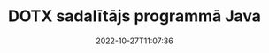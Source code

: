 ---
############################# Static ############################
layout: "auto-gen-merger"
date: 2022-10-27T11:07:36
draft: false
otherformats: epub html mht mhtml odp ods odt one otp ott pdf pps ppsx ppt pptx rtf

############################# Head ############################
head_title: "Sadaliet DOTX vairākos failos programmā Java"
head_description: "Sadaliet vienu DOTX failu vairākos failos, pamatojoties uz lappušu numuriem, lappušu intervāliem, pāra vai nepāra lapām, izmantojot dokumentu apvienošanas API."

############################# Header ############################
title: "DOTX sadalītājs programmā Java"
description: "Sadaliet DOTX ar dažām Java koda rindām."
bg_image: "https://cms.admin.containerize.com/templates/aspose/App_Themes/V3/images/bg/header1.png"
bg_overlay: false
button:
    enable: true
    icon: "fas fa-arrow-down"
    label: "Lejupielādēt bezmaksas izmēģinājuma versiju"
    link: "https://downloads.groupdocs.com/merger/java"

############################# SubMenu ############################
submenu:
    enable: true

    left:
        img_alt: "GroupDocs.Merger for Java"
        image: "https://cms.admin.containerize.com/templates/groupdocs/images/product-logos/90x90-noborder/groupdocs-merger-java.png"
        product: "GroupDocs.Merger"
        platform: "Java"

    middle:
        button:

            # button loop
            - link: "https://apireference.groupdocs.com/merger/java"
              text: "API atsauce"

            # button loop
            - link: "https://github.com/groupdocs-merger"
              text: "Kodu piemēri"

            # button loop
            - link: "https://products.groupdocs.app/merger/family"
              text: "Tiešraides demonstrācijas"

            # button loop
            - link: "https://purchase.groupdocs.com/pricing/merger/java"
              text: "Cenu noteikšana"

    right:
        link_download: "https://downloads.groupdocs.com/merger"
        link_learn: "https://docs.groupdocs.com/merger/java"
        link_buy: "https://purchase.groupdocs.com"

############################# About ############################
about:
    enable: true
    title: "Par GroupDocs.Merger for Java API"
    content: |
        Bibliotēka [GroupDocs.Merger for Java](/lv/merger/java/) piedāvā vienkāršu risinājumu, lai droši apvienotu un sadalītu dažādus dokumentu formātus, tostarp PDF, Microsoft Office (Word, Excel, PowerPoint, OneNote), OpenDocument, HTML, attēlus un daudzas citas Java lietojumprogrammās. Pievienojot tikai dažas koda rindiņas, veiciet vairākas dokumenta darbības, piemēram, pārvietojiet, noņemiet, pagrieziet, apmainiet, izvelciet vai mainiet lappušu orientāciju dokumentos. Dokumentu apvienošanas API atbalsta arī dokumentu lapu priekšskatīšanu kā attēlu, lai analizētu dokumenta struktūru, formatējumu un lapas saturu.
        
        GroupDocs.Merger API ir pareizā izvēle korporatīvajiem risinājumiem, kuriem nepieciešamas failu sadalīšanas funkcijas. Šīs API tiek labi atbalstītas visās lielākajās operētājsistēmās un platformās, tostarp J2SE 7.0 (1.7), J2SE 8.0 (1.8), Java 10.

############################# Steps ############################
steps:
    enable: true
    title_left: "Sadaliet DOTX failu pa lapām pakalpojumā Java"
    content_left: |
        [GroupDocs.Merger for Java](/lv/merger/java/) ļauj Java izstrādātājiem viegli sadalīt vienu DOTX failu vairākos iegūtajos failos, ieviešot daži vienkārši soļi.
        
        * Inicializējiet **SplitOptions** ar izvades failu ceļa formātu.
        * Izveidojiet jaunu **Merger** gadījumu un norādiet avota dokumenta ceļu kā konstruktora parametru.
        * Izsauciet **split** un nododiet **SplitOptions** objektu, lai saglabātu iegūtos dokumentus.

    title_right: "Sistēmas prasības"
    content_right: |
        GroupDocs.Merger for Java API tiek atbalstītas visās lielākajās platformās un operētājsistēmās. Pirms tālāk norādītā koda izpildes, lūdzu, pārliecinieties, vai jūsu sistēmā ir instalēti šādi priekšnosacījumi.

        * Operētājsistēmas: Microsoft Windows, Linux, MacOS
        * Izstrādes vides: NetBeans, IntelliJ IDEA, Eclipse
        * Ietvari: J2SE 7.0 (1.7), J2SE 8.0 (1.8), Java 10
        * Lejupielādējiet jaunāko GroupDocs.Merger for Java versiju no [Maven](https://repository.groupdocs.com/webapp/#/artifacts/browse/tree/General/repo/com/groupdocs/groupdocs-merger)
         
    code: |
     {{% merger/additional-styles %}}
     {{< merger/code-merger title="Kā sadalīt DOTX failu, izmantojot Java piemēra kodu">}}

        ```java    
        // Sadaliet DOTX failu, izmantojot GroupDocs.Merger for Java API
        String filePath = "input.dotx";
        String filePathOut = "output.dotx";
        
        // Inicializējiet SplitOptions klasi ar izvades failu ceļa formātu
        SplitOptions splitOptions = new SplitOptions(filePathOut, new int[] { 3, 6, 8 });

        // Izveidot saplūšanu, ievadot DOTX dokumentu
        Merger merger = new Merger(filePath);

        // Izsauciet sadalīšanas metodi un nododiet SplitOptions objektu, lai saglabātu iegūtos dokumentus
        merger.split(splitOptions);
        ```
     {{< /merger/code-merger >}}

############################# Demos ############################
demos:
    enable: true
    title: "Tiešraides demonstrācijas — sadalīt DOTX failu tiešsaistē"
    content: |
       Sadaliet DOTX failu tūlīt, apmeklējot vietni [GroupDocs.Merger Live Demos](https://products.groupdocs.app/splitter/dotx).
       Tiešraides demonstrācijai ir šādas priekšrocības.
        
############################# About Formats ############################
about_formats:
    enable: true

############################# More Formats ############################
more_formats:
    enable: true
    title: "Sadalīt citu formātu failu"
    content: |
        Java dokumentē apvienošanas un sadalīšanas API failu formātiem un attēliem. Sadaliet dažus populāros failu formātus, kā norādīts tālāk.

############################# Back to top ###############################
back_to_top:
    enable: true
---